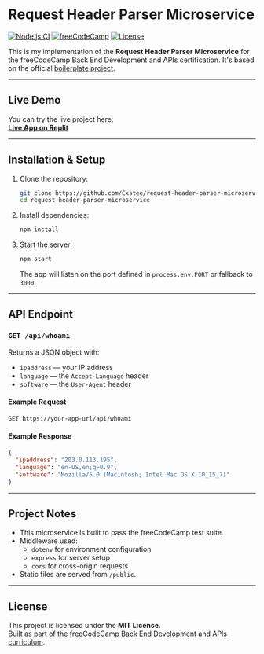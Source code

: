 # Request Header Parser Microservice

[![Node.js CI](https://img.shields.io/badge/node.js-18.x-green)](https://nodejs.org/)
[![freeCodeCamp](https://img.shields.io/badge/freeCodeCamp-Project-blue)](https://www.freecodecamp.org/learn/back-end-development-and-apis/back-end-development-and-apis-projects/request-header-parser-microservice)
[![License](https://img.shields.io/badge/license-MIT-lightgrey.svg)](#license)

This is my implementation of the **Request Header Parser Microservice** for the freeCodeCamp Back End Development and APIs certification. It's based on the official [boilerplate project](https://github.com/freeCodeCamp/boilerplate-project-headerparser).

---

##  Live Demo

You can try the live project here:  
 **[Live App on Replit](https://015bc6d1-8c74-4450-addc-8714c8318d8c-00-1f706x7gdlsh8.janeway.replit.dev/)**

---

##  Installation & Setup

1. Clone the repository:
   ```bash
   git clone https://github.com/Exstee/request-header-parser-microservice.git
   cd request-header-parser-microservice
   ```

2. Install dependencies:
   ```bash
   npm install
   ```

3. Start the server:
   ```bash
   npm start
   ```

   The app will listen on the port defined in `process.env.PORT` or fallback to `3000`.

---

##  API Endpoint

### `GET /api/whoami`

Returns a JSON object with:

- `ipaddress` — your IP address
- `language` — the `Accept-Language` header
- `software` — the `User-Agent` header

#### Example Request

```
GET https://your-app-url/api/whoami
```

#### Example Response

```json
{
  "ipaddress": "203.0.113.195",
  "language": "en-US,en;q=0.9",
  "software": "Mozilla/5.0 (Macintosh; Intel Mac OS X 10_15_7)"
}
```

---

##  Project Notes

- This microservice is built to pass the freeCodeCamp test suite.
- Middleware used:
  - `dotenv` for environment configuration
  - `express` for server setup
  - `cors` for cross-origin requests
- Static files are served from `/public`.

---

##  License

This project is licensed under the **MIT License**.  
Built as part of the [freeCodeCamp Back End Development and APIs curriculum](https://www.freecodecamp.org/learn/).
